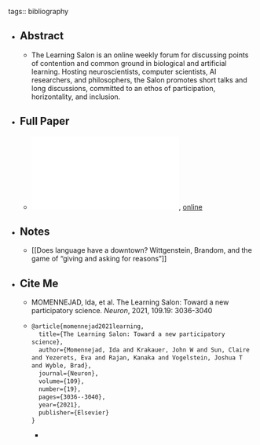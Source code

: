 tags:: bibliography

- ## Abstract
	- The Learning Salon is an online weekly forum for discussing points of contention and common ground in biological and artificial learning. Hosting neuroscientists, computer scientists, AI researchers, and philosophers, the Salon promotes short talks and long discussions, committed to an ethos of participation, horizontality, and inclusion.
- ## Full Paper
	- ![local copy](../assets/the-learning-salon_1677581488867_0.pdf), [online](https://reader.elsevier.com/reader/sd/pii/S0896627321006206?token=6472926E73AF7746E5A34422B959C37E19CA6C0409F2D137D074A7EB9431FAA830BAEB32AB0822DE3B25A62E388E49AC&originRegion=eu-west-1&originCreation=20230228101511)
- ## Notes
	- [[Does language have a downtown? Wittgenstein, Brandom, and the game of “giving and asking for reasons”]]
- ## Cite Me
	- MOMENNEJAD, Ida, et al. The Learning Salon: Toward a new participatory science. *Neuron*, 2021, 109.19: 3036-3040
	- ```
	  @article{momennejad2021learning,
	    title={The Learning Salon: Toward a new participatory science},
	    author={Momennejad, Ida and Krakauer, John W and Sun, Claire and Yezerets, Eva and Rajan, Kanaka and Vogelstein, Joshua T and Wyble, Brad},
	    journal={Neuron},
	    volume={109},
	    number={19},
	    pages={3036--3040},
	    year={2021},
	    publisher={Elsevier}
	  }
	  ```
		-
